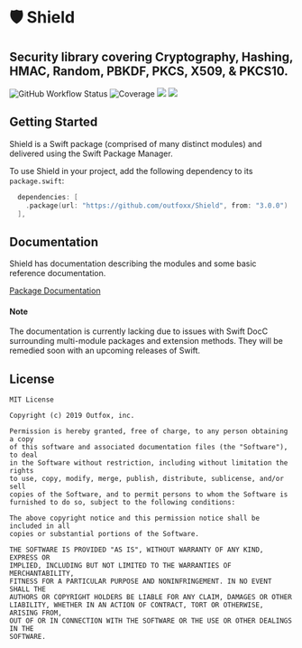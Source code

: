 # 🛡 Shield

## Security library covering Cryptography, Hashing, HMAC, Random, PBKDF, PKCS, X509, & PKCS10.

![GitHub Workflow Status](https://img.shields.io/github/actions/workflow/status/outfoxx/Shield/ci.yml?branch=main)
![Coverage](https://sonarcloud.io/api/project_badges/measure?project=outfoxx_Shield&metric=coverage)
[![](https://img.shields.io/endpoint?url=https%3A%2F%2Fswiftpackageindex.com%2Fapi%2Fpackages%2Foutfoxx%2FShield%2Fbadge%3Ftype%3Dswift-versions)](https://swiftpackageindex.com/outfoxx/Shield)
[![](https://img.shields.io/endpoint?url=https%3A%2F%2Fswiftpackageindex.com%2Fapi%2Fpackages%2Foutfoxx%2FShield%2Fbadge%3Ftype%3Dplatforms)](https://swiftpackageindex.com/outfoxx/Shield)

## Getting Started

Shield is a Swift package (comprised of many distinct modules) and delivered using the Swift Package Manager.

To use Shield in your project, add the following dependency to its `package.swift`:

```swift
  dependencies: [
    .package(url: "https://github.com/outfoxx/Shield", from: "3.0.0")
  ],
```

## Documentation

Shield has documentation describing the modules and some basic reference documentation.

[Package Documentation](https://outfoxx.github.io/Shield/main/documentation/shield)

#### Note
The documentation is currently lacking due to issues with Swift DocC surrounding multi-module packages and extension
methods. They will be remedied soon with an upcoming releases of Swift.

License
--------

    MIT License

    Copyright (c) 2019 Outfox, inc.

    Permission is hereby granted, free of charge, to any person obtaining a copy
    of this software and associated documentation files (the "Software"), to deal
    in the Software without restriction, including without limitation the rights
    to use, copy, modify, merge, publish, distribute, sublicense, and/or sell
    copies of the Software, and to permit persons to whom the Software is
    furnished to do so, subject to the following conditions:

    The above copyright notice and this permission notice shall be included in all
    copies or substantial portions of the Software.

    THE SOFTWARE IS PROVIDED "AS IS", WITHOUT WARRANTY OF ANY KIND, EXPRESS OR
    IMPLIED, INCLUDING BUT NOT LIMITED TO THE WARRANTIES OF MERCHANTABILITY,
    FITNESS FOR A PARTICULAR PURPOSE AND NONINFRINGEMENT. IN NO EVENT SHALL THE
    AUTHORS OR COPYRIGHT HOLDERS BE LIABLE FOR ANY CLAIM, DAMAGES OR OTHER
    LIABILITY, WHETHER IN AN ACTION OF CONTRACT, TORT OR OTHERWISE, ARISING FROM,
    OUT OF OR IN CONNECTION WITH THE SOFTWARE OR THE USE OR OTHER DEALINGS IN THE
    SOFTWARE.
